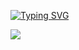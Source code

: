 <a href="https://git.io/typing-svg"><img src="https://readme-typing-svg.demolab.com?font=Cinzel&pause=1000&color=37F7B7&background=3617FF00&center=true&width=1000&height=100&lines=Sergio+Mu%C3%B1oz+;Estudiante+En+Ingenier%C3%ADa+Civil+Inform%C3%A1tica;Amante+De+La+Tecnologia" alt="Typing SVG" /></a>

<img src="https://visitor-badge.laobi.icu/badge?page_id=sergioandresss.sergioandresss&left_color=seagreen&right_color=blueviolet"  />
</div>

